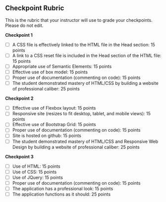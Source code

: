 ## Checkpoint Rubric
This is the rubric that your instructor will use to grade your checkpoints. Please do not edit. 

**Checkpoint 1**
- [ ] A CSS file is effectively linked to the HTML file in the Head section: 15 points
- [ ] A link to a CSS reset file is included in the Head section of the HTML file: 15 points 
- [ ] Appropriate use of Semantic Elements: 15 points
- [ ] Effective use of box model: 15 points
- [ ] Proper use of documentation (commenting on code): 15 points
- [ ] The student demonstrated mastery of HTML/CSS by building a website of professional caliber: 25 points

**Checkpoint 2**
- [ ] Effective use of Flexbox layout: 15 points
- [ ] Responsive site (resizes to fit desktop, tablet, and mobile views): 15 points 
- [ ] Effective use of Bootstrap Grid: 15 points
- [ ] Proper use of documentation (commenting on code): 15 points
- [ ] Site is hosted on github: 15 points
- [ ] The student demonstrated mastery of HTML/CSS and Responsive Web Design by building a website of professional caliber: 25 points

**Checkpoint 3**
- [ ] Use of HTML: 15 points
- [ ] Use of CSS: 15 points
- [ ] Use of JQuery: 15 points
- [ ] Proper use of documentation (commenting on code): 15 points
- [ ] The application has a professional look: 15 points
- [ ] The application functions as it should: 25 points

